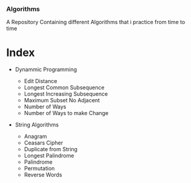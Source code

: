 ### Algorithms

A Repository Containing different Algorithms that i practice from time to time 

# Index 
- Dynammic Programming 
    - Edit Distance
    - Longest Common Subsequence
    - Longest Increasing Subsequence
    - Maximum Subset No Adjacent
    - Number of Ways
    - Number of Ways to make Change
    
- String Algorithms 
    - Anagram 
    - Ceasars Cipher 
    - Duplicate from String 
    - Longest Palindrome 
    - Palindrome 
    - Permutation 
    - Reverse Words
